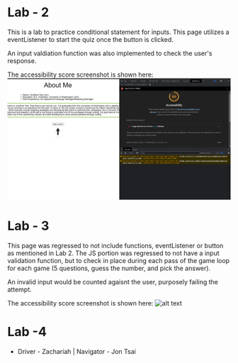# Lab - 2

This is a lab to practice conditional statement for inputs. This page utilizes a eventListener to start the quiz once the button is clicked.

An input valdiation function was also implemented to check the user's response.

The accessibility score screenshot is shown here:
![alt text](img/lab_2.PNG)

# Lab - 3

This page was regressed to not include functions, eventListener or button as mentioned in Lab 2. The JS portion was regressed to not have a input validation function, but to check in place during each pass of the game loop for each game (5 questions, guess the number, and pick the answer).

An invalid input would be counted agaisnt the user, purposely failing the attempt.

The accessibility score screenshot is shown here:
![alt text](img/lab_3.png)

# Lab -4

* Driver - Zachariah | Navigator - Jon Tsai
